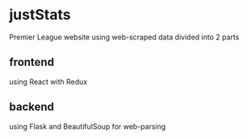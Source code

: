 # justStats
Premier League website using web-scraped data divided into 2 parts


## frontend
  using React with Redux

## backend
  using Flask and BeautifulSoup for web-parsing
